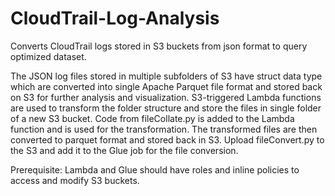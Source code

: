 # CloudTrail-Log-Analysis
Converts CloudTrail logs stored in S3 buckets from json format to query optimized dataset.

The JSON log files stored in multiple subfolders of S3 have struct data type which are converted into single Apache Parquet file format and stored back on S3 for further analysis and visualization. S3-triggered Lambda functions are used to transform the folder structure and store the files in single folder of a new S3 bucket. Code from fileCollate.py is added to the Lambda function and is used for the transformation.
The transformed files are then converted to parquet format and stored back in S3. Upload fileConvert.py to the S3 and add it to the Glue job for the file conversion.

Prerequisite: Lambda and Glue should have roles and inline policies to access and modify S3 buckets.
